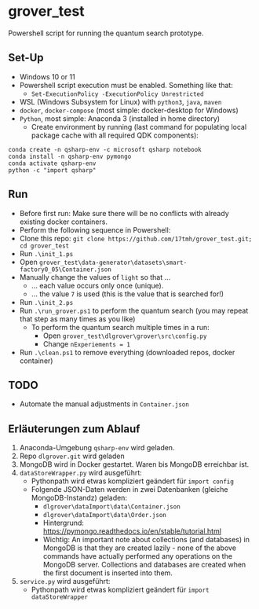 # grover_test

Powershell script for running the quantum search prototype.

## Set-Up

- Windows 10 or 11
- Powershell script execution must be enabled. Something like that:
  - `Set-ExecutionPolicy -ExecutionPolicy Unrestricted`
- WSL (Windows Subsystem for Linux) with `python3`, `java`, `maven`
- `docker`, `docker-compose` (most simple: docker-desktop for Windows)
- `Python`, most simple: Anaconda 3 (installed in home directory)
  - Create environment by running (last command for populating local package cache with all required QDK components):

```
conda create -n qsharp-env -c microsoft qsharp notebook
conda install -n qsharp-env pymongo
conda activate qsharp-env
python -c "import qsharp"
```

## Run

- Before first run: Make sure there will be no conflicts with already existing docker containers.
- Perform the following sequence in Powershell:
- Clone this repo: `git clone https://github.com/17tmh/grover_test.git; cd grover_test`
- Run `.\init_1.ps`
- Open `grover_test\data-generator\datasets\smart-factory0_05\Container.json`
- Manually change the values of `light` so that ...
  - ... each value occurs only once (unique).
  - ... the value `7` is used (this is the value that is searched for!)
- Run `.\init_2.ps`
- Run `.\run_grover.ps1` to perform the quantum search (you may repeat that step as many times as you like)
  - To perform the quantum search multiple times in a run:
    - Open `grover_test\dlgrover\grover\src\config.py`
    - Change `nExperiements = 1`
- Run `.\clean.ps1` to remove everything (downloaded repos, docker container)

## TODO

- Automate the manual adjustments in `Container.json`

## Erläuterungen zum Ablauf

1. Anaconda-Umgebung `qsharp-env` wird geladen.
2. Repo `dlgrover.git` wird geladen
3. MongoDB wird in Docker gestartet. Waren bis MongoDB erreichbar ist.
4. `dataStoreWrapper.py` wird ausgeführt:
   - Pythonpath wird etwas kompliziert geändert für `import config`
   - Folgende JSON-Daten werden in zwei Datenbanken (gleiche MongoDB-Instandz) geladen:
     - `dlgrover\dataImport\data\Container.json`
     - `dlgrover\dataImport\data\Order.json`
     - Hintergrund: https://pymongo.readthedocs.io/en/stable/tutorial.html
     - Wichtig: An important note about collections (and databases) in MongoDB is that they are created lazily - none of the above commands have actually performed any operations on the MongoDB server. Collections and databases are created when the first document is inserted into them.
5. `service.py` wird ausgeführt:
   - Pythonpath wird etwas kompliziert geändert für `import dataStoreWrapper`
   
